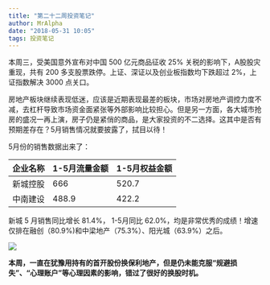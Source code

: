 ```yaml
---
title: "第二十二周投资笔记"
author: MrAlpha
date: "2018-05-31 10:05"
tags: 投资笔记
---
```


本周三，受美国意外宣布对中国 500 亿元商品征收 25% 关税的影响下，A股股灾重现，共有 200 多支股票跌停。上证、深证以及创业板指数均下跌超过 2%，上证指数解决 3000 点关口。

房地产板块继续表现低迷，应该是近期表现最差的板块，市场对房地产调控力度不减，去杠杆导致市场资金面紧张等外部影响比较担心。但是另一方面，各大城市抢房的盛况一再上演，房子仍是紧俏的商品，是大家投资的不二选择。这其中是否有预期差存在？5月销售情况就要披露了，拭目以待！

5月份的销售数据出来了：

| 企业名称 | 1-5月流量金额 | 1-5月权益金额 |
| -------- | ------------- | ------------- |
| 新城控股 | 666           | 520.7         |
| 中南建设 | 488.9         | 422.2         |

新城 5 月销售同比增长 81.4%， 1-5月同比 62.0%，均是非常优秀的成绩！增速仅排在融创（80.9%)和中梁地产（75.3%）、阳光城（63.9%）之后。

![](http://7xonmk.com1.z0.glb.clouddn.com/2018-05-31_21-12-12.png)

**本周，一直在犹豫用持有的首开股份换保利地产，但是仍未能克服“规避损失”、“心理账户”等心理因素的影响，错过了很好的换股时机。**
